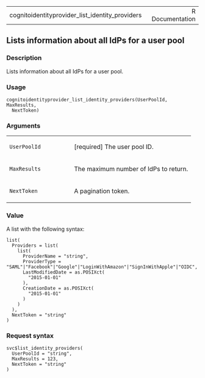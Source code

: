 <table style="width: 100%;">
<tbody>
<tr class="odd">
<td>cognitoidentityprovider_list_identity_providers</td>
<td style="text-align: right;">R Documentation</td>
</tr>
</tbody>
</table>

## Lists information about all IdPs for a user pool

### Description

Lists information about all IdPs for a user pool.

### Usage

    cognitoidentityprovider_list_identity_providers(UserPoolId, MaxResults,
      NextToken)

### Arguments

<table>
<colgroup>
<col style="width: 35%" />
<col style="width: 65%" />
</colgroup>
<tbody>
<tr class="odd">
<td><code
id="cognitoidentityprovider_list_identity_providers_:_UserPoolId">UserPoolId</code></td>
<td><p>[required] The user pool ID.</p></td>
</tr>
<tr class="even">
<td><code
id="cognitoidentityprovider_list_identity_providers_:_MaxResults">MaxResults</code></td>
<td><p>The maximum number of IdPs to return.</p></td>
</tr>
<tr class="odd">
<td><code
id="cognitoidentityprovider_list_identity_providers_:_NextToken">NextToken</code></td>
<td><p>A pagination token.</p></td>
</tr>
</tbody>
</table>

### Value

A list with the following syntax:

    list(
      Providers = list(
        list(
          ProviderName = "string",
          ProviderType = "SAML"|"Facebook"|"Google"|"LoginWithAmazon"|"SignInWithApple"|"OIDC",
          LastModifiedDate = as.POSIXct(
            "2015-01-01"
          ),
          CreationDate = as.POSIXct(
            "2015-01-01"
          )
        )
      ),
      NextToken = "string"
    )

### Request syntax

    svc$list_identity_providers(
      UserPoolId = "string",
      MaxResults = 123,
      NextToken = "string"
    )
